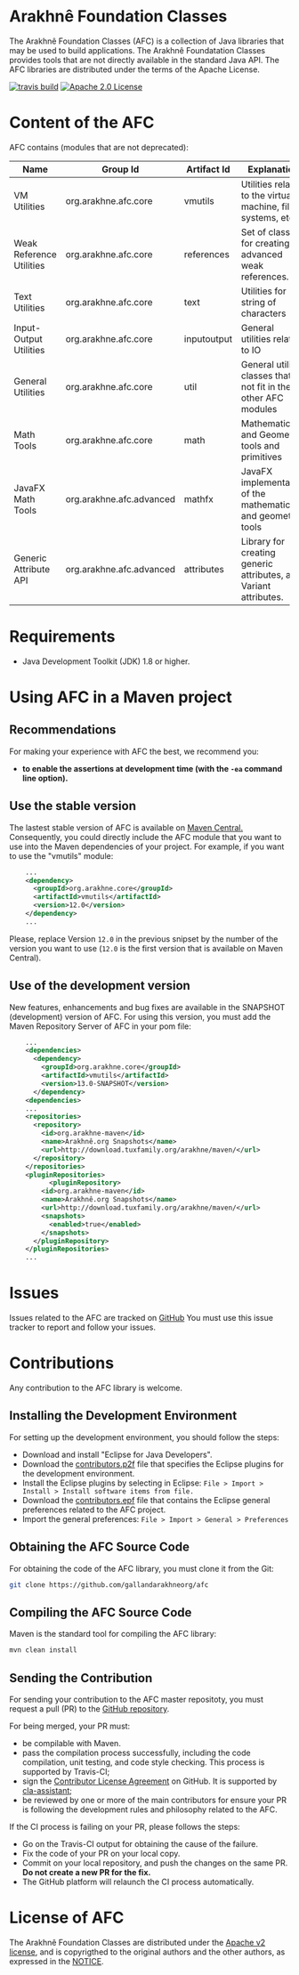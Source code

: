 # Arakhnê Foundation Classes

The Arakhnê Foundation Classes (AFC) is a collection of Java libraries that may be used to build applications. The Arakhnê Foundatation Classes provides tools that are not directly available in the standard Java API. The AFC libraries are distributed under the terms of the Apache License.

[![travis build](https://img.shields.io/travis/gallandarakhneorg/afc.svg?style=flat-square)](https://travis-ci.org/gallandarakhneorg/afc)
[![Apache 2.0 License](https://img.shields.io/github/license/gallandarakhneorg/afc.svg?style=flat-square)](https://opensource.org/licenses/Apache-2.0)

# Content of the AFC

AFC contains (modules that are not deprecated):


Name | Group Id | Artifact Id | Explanation
-----|----------|-------------|------------
VM Utilities | org.arakhne.afc.core | vmutils | Utilities related to the virtual machine, file systems, etc.
Weak Reference Utilities | org.arakhne.afc.core | references | Set of classes for creating advanced weak references.
Text Utilities | org.arakhne.afc.core | text | Utilities for string of characters
Input-Output Utilities | org.arakhne.afc.core | inputoutput | General utilities related to IO
General Utilities | org.arakhne.afc.core | util | General utility classes that do not fit in the other AFC modules
Math Tools | org.arakhne.afc.core | math | Mathematic and Geometry tools and primitives
JavaFX Math Tools | org.arakhne.afc.advanced | mathfx | JavaFX implementation of the mathematic and geometry tools
Generic Attribute API | org.arakhne.afc.advanced | attributes | Library for creating generic attributes, aka. Variant attributes.


# Requirements

* Java Development Toolkit (JDK) 1.8 or higher.

# Using AFC in a Maven project

## Recommendations

For making your experience with AFC the best, we recommend you:
* **to enable the assertions at development time (with the `-ea` command line option).**

## Use the stable version

The lastest stable version of AFC is available on [Maven Central.](http://search.maven.org/)
Consequently, you could directly include the AFC module that you want to use into the Maven dependencies of your project.
For example, if you want to use the "vmutils" module:

```xml
	...
	<dependency>
	  <groupId>org.arakhne.core</groupId>
	  <artifactId>vmutils</artifactId>
	  <version>12.0</version>
	</dependency>
	...
```

Please, replace Version `12.0` in the previous snipset by the number of the version you want to use (`12.0` is the first version that is available on Maven Central).

## Use of the development version

New features, enhancements and bug fixes are available in the SNAPSHOT (development) version of AFC.
For using this version, you must add the Maven Repository Server of AFC in your pom file:

```xml
	...
	<dependencies>
	  <dependency>
	    <groupId>org.arakhne.core</groupId>
	    <artifactId>vmutils</artifactId>
	    <version>13.0-SNAPSHOT</version>
	  </dependency>
	<dependencies>
	...
	<repositories>
	  <repository>
	    <id>org.arakhne-maven</id>
	    <name>Arakhnê.org Snapshots</name>
	    <url>http://download.tuxfamily.org/arakhne/maven/</url>
	  </repository>
	</repositories>
	<pluginRepositories>
    	  <pluginRepository>
	    <id>org.arakhne-maven</id>
	    <name>Arakhnê.org Snapshots</name>
	    <url>http://download.tuxfamily.org/arakhne/maven/</url>
	    <snapshots>
	      <enabled>true</enabled>
	    </snapshots>
	  </pluginRepository>
	</pluginRepositories>
	...
```

# Issues

Issues related to the AFC are tracked on [GitHub](https://github.com/gallandarakhneorg/afc/issues)
You must use this issue tracker to report and follow your issues.

# Contributions

Any contribution to the AFC library is welcome.

## Installing the Development Environment

For setting up the development environment, you should follow the steps:
* Download and install "Eclipse for Java Developers".
* Download the [contributors.p2f](./etc/contributors.p2f) file that specifies the Eclipse plugins for the development environment.
* Install the Eclipse plugins by selecting in Eclipse: `File > Import > Install > Install software items from file.`
* Download the [contributors.epf](./etc/contributors.epf) file that contains the Eclipse general preferences related to the AFC project.
* Import the general preferences: `File > Import > General > Preferences`

## Obtaining the AFC Source Code

For obtaining the code of the AFC library, you must clone it from the Git:
```bash
git clone https://github.com/gallandarakhneorg/afc
```

## Compiling the AFC Source Code

Maven is the standard tool for compiling the AFC library:
```bash
mvn clean install
```

## Sending the Contribution

For sending your contribution to the AFC master repositoty, you must request a pull (PR) to the [GitHub repository](https://github.com/gallandarakhneorg/afc/).

For being merged, your PR must:
* be compilable with Maven.
* pass the compilation process successfully, including the code compilation, unit testing, and code style checking. This process is supported by Travis-CI;
* sign the [Contributor License Agreement](./CLA.md) on GitHub. It is supported by [cla-assistant](https://cla-assistant.io/gallandarakhneorg/afc);
* be reviewed by one or more of the main contributors for ensure your PR is following the development rules and philosophy related to the AFC.

If the CI process is failing on your PR, please follows the steps:
* Go on the Travis-CI output for obtaining the cause of the failure.
* Fix the code of your PR on your local copy.
* Commit on your local repository, and push the changes on the same PR. **Do not create a new PR for the fix.**
* The GitHub platform will relaunch the CI process automatically.

# License of AFC

The Arakhnê Foundation Classes are distributed under the [Apache v2 license](./LICENSE), and is copyrigthed to the original authors and the other authors, as expressed in the [NOTICE](./NOTICE).
